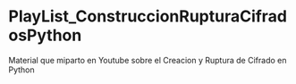 # PlayList_ConstruccionRupturaCifradosPython
Material que miparto en Youtube sobre el Creacion y Ruptura de Cifrado en Python
